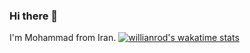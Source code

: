 ### Hi there 👋

I'm Mohammad from Iran.
[![willianrod's wakatime stats](https://github-readme-stats.vercel.app/api/wakatime?username=Mohammad)](https://github.com/anuraghazra/github-readme-stats)
